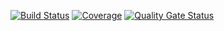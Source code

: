 [![Build Status](http://localhost:8080/buildStatus/icon?job=spring-devops%2Ffeature%252Fjenkins)](http://localhost:8080/job/spring-devops/job/feature%252Fjenkins/)
[![Coverage](http://localhost:9000/api/project_badges/measure?project=br.com.slackerwx%3Aspring-devops&metric=coverage)](http://localhost:9000/dashboard?id=br.com.slackerwx%3Aspring-devops)
[![Quality Gate Status](http://localhost:9000/api/project_badges/measure?project=br.com.slackerwx%3Aspring-devops&metric=alert_status)](http://localhost:9000/dashboard?id=br.com.slackerwx%3Aspring-devops)